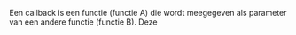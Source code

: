 Een callback is een functie (functie A) die wordt meegegeven als parameter van een andere functie (functie B). Deze 